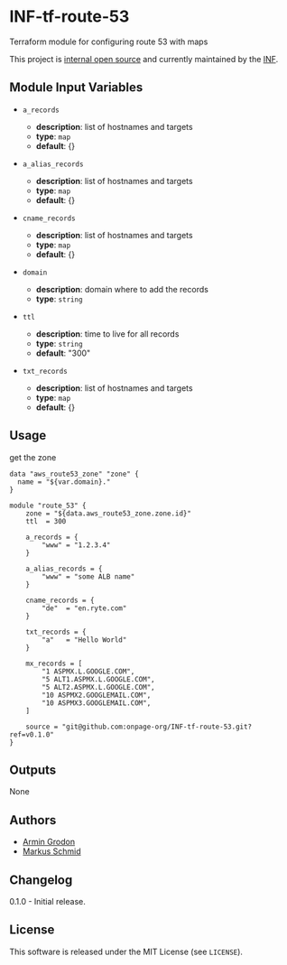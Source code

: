 # INF-tf-route-53

Terraform module for configuring route 53 with maps


This project is [internal open source](https://en.wikipedia.org/wiki/Inner_source)
and currently maintained by the [INF](https://github.com/orgs/onpage-org/teams/inf).

## Module Input Variables


- `a_records`
    -  __description__: list of hostnames and targets
    -  __type__: `map`
    -  __default__: {}

- `a_alias_records`
    -  __description__: list of hostnames and targets
    -  __type__: `map`
    -  __default__: {}

- `cname_records`
    -  __description__: list of hostnames and targets
    -  __type__: `map`
    -  __default__: {}

- `domain`
    -  __description__: domain where to add the records
    -  __type__: `string`

- `ttl`
    -  __description__: time to live for all records
    -  __type__: `string`
    -  __default__: "300"

- `txt_records`
    -  __description__: list of hostnames and targets
    -  __type__: `map`
    -  __default__: {}

## Usage

get the zone
```hcl
data "aws_route53_zone" "zone" {
  name = "${var.domain}."
}
```


```hcl
module "route_53" {
    zone = "${data.aws_route53_zone.zone.id}"
    ttl  = 300

    a_records = {
        "www" = "1.2.3.4"
    }

    a_alias_records = {
        "www" = "some ALB name"
    }

    cname_records = {
        "de"  = "en.ryte.com"
    }

    txt_records = {
        "a"   = "Hello World"
    }

    mx_records = [
        "1 ASPMX.L.GOOGLE.COM",
        "5 ALT1.ASPMX.L.GOOGLE.COM",
        "5 ALT2.ASPMX.L.GOOGLE.COM",
        "10 ASPMX2.GOOGLEMAIL.COM",
        "10 ASPMX3.GOOGLEMAIL.COM",
    ]

    source = "git@github.com:onpage-org/INF-tf-route-53.git?ref=v0.1.0"
}
```

## Outputs

None

## Authors

- [Armin Grodon](https://github.com/x4121)
- [Markus Schmid](https://github.com/h0raz)

## Changelog

0.1.0 - Initial release.

## License


This software is released under the MIT License (see `LICENSE`).
